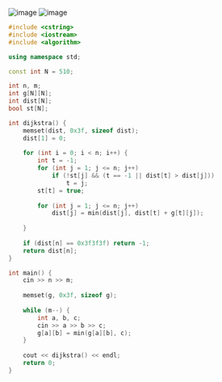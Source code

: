 ![image](https://cdn.jsdelivr.net/gh/XmchxUp/cloudimg@master/20220310/image.4568qxq7ag80.webp)
![image](https://cdn.jsdelivr.net/gh/XmchxUp/cloudimg@master/20220310/image.6m3ofb0y6o0.webp)


```c++
#include <cstring>
#include <iostream>
#include <algorithm>

using namespace std;

const int N = 510;

int n, m;
int g[N][N];
int dist[N];
bool st[N];

int dijkstra() {
    memset(dist, 0x3f, sizeof dist);
    dist[1] = 0;
    
    for (int i = 0; i < n; i++) {
        int t = -1;
        for (int j = 1; j <= n; j++)
            if (!st[j] && (t == -1 || dist[t] > dist[j]))
                t = j;
        st[t] = true;
        
        for (int j = 1; j <= n; j++)
            dist[j] = min(dist[j], dist[t] + g[t][j]);
        
    }
    
    if (dist[n] == 0x3f3f3f) return -1;
    return dist[n];
}

int main() {
    cin >> n >> m;
    
    memset(g, 0x3f, sizeof g);
    
    while (m--) {
        int a, b, c;
        cin >> a >> b >> c;
        g[a][b] = min(g[a][b], c);
    }
    
    cout << dijkstra() << endl;
    return 0;
}
```